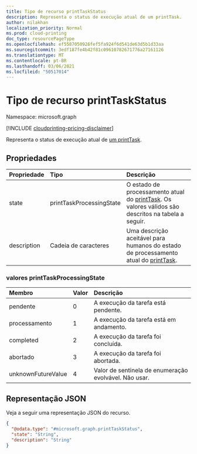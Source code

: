 ```yaml
---
title: Tipo de recurso printTaskStatus
description: Representa o status de execução atual de um printTask.
author: nilakhan
localization_priority: Normal
ms.prod: cloud-printing
doc_type: resourcePageType
ms.openlocfilehash: ef5587050926fef5fa924f6d541de63d5b1d33aa
ms.sourcegitcommit: 3edf187fe4b42f81c09610782671776a27161126
ms.translationtype: MT
ms.contentlocale: pt-BR
ms.lasthandoff: 03/06/2021
ms.locfileid: "50517014"
---
```

# <a name="printtaskstatus-resource-type"></a>Tipo de recurso printTaskStatus

Namespace: microsoft.graph

[!INCLUDE [cloudprinting-pricing-disclaimer](../../includes/cloudprinting-pricing-disclaimer.md)]

Representa o status de execução atual de [um printTask](printtask.md). 

## <a name="properties"></a>Propriedades
|Propriedade|Tipo|Descrição|
|:---|:---|:---|
|state|printTaskProcessingState|O estado de processamento atual do [printTask](printtask.md). Os valores válidos são descritos na tabela a seguir.|
|description|Cadeia de caracteres|Uma descrição aceitável para humanos do estado de processamento atual do [printTask](printtask.md).|

### <a name="printtaskprocessingstate-values"></a>valores printTaskProcessingState

|Membro|Valor|Descrição|
|:---|:---|:---|
|pendente|0|A execução da tarefa está pendente.|
|processamento|1 |A execução da tarefa está em andamento.|
|completed|2 |A execução da tarefa foi concluída.|
|abortado|3 |A execução da tarefa foi abortada.|
|unknownFutureValue|4 |Valor de sentinela de enumeração evolvável. Não usar.|

## <a name="json-representation"></a>Representação JSON
Veja a seguir uma representação JSON do recurso.
<!-- {
  "blockType": "resource",
  "@odata.type": "microsoft.graph.printTaskStatus"
}
-->
``` json
{
  "@odata.type": "#microsoft.graph.printTaskStatus",
  "state": "String",
  "description": "String"
}
```

